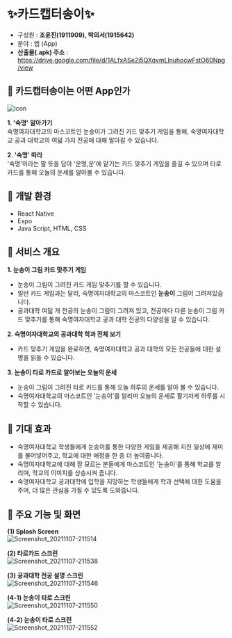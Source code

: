 # ✨카드캡터송이✨
- 구성원 : __조윤진(1911909), 박의서(1915642)__
- 분야 : 앱 (App)
- __산출물(.apk) 주소__ : https://drive.google.com/file/d/1ALfxASe2j5QXqvmLlnuhocwFstO60Npg/view

## 💙 카드캡터송이는 어떤 App인가
![icon](https://user-images.githubusercontent.com/70744494/140643732-fa94613b-5840-45b1-8099-7a34a895414b.png)

__1. '숙명' 알아가기__  
숙명여자대학교의 마스코트인 눈송이가 그려진 카드 맞추기 게임을 통해, 
숙명여자대학교 공과 대학교의 여덟 가지 전공에 대해 알아갈 수 있습니다.

__2. '숙명' 따라__  
'숙명'이라는 말 뜻을 담아 '운명,운'에 맡기는 카드 맞추기 게임을 즐길 수 있으며 타로 카드를 통해 오늘의 운세를 알아볼 수 있습니다.

## 💙 개발 환경
- React Native
- Expo
- Java Script, HTML, CSS

## 💙 서비스 개요
__1. 눈송이 그림 카드 맞추기 게임__
- 눈송이 그림이 그려진 카드 게임 맞추기를 할 수 있습니다.
- 일반 카드 게임과는 달리, 숙명여자대학교의 마스코트인 __눈송이__ 그림이 그려져있습니다.
- 공과대학 여덟 개 전공의 눈송이 그림이 그려져 있고, 전공마다 다른 눈송이 그림 카드 맞추기를 통해 숙명여자대학교 공과 대학 전공의 다양성을 알 수 있습니다.

__2. 숙명여자대학교의 공과대학 학과 전체 보기__
- 카드 맞추기 게임을 완료하면, 숙명여자대학교 공과 대학의 모든 전공들에 대한 설명을 읽을 수 있습니다.

__3. 눈송이 타로 카드로 알아보는 오늘의 운세__
- 눈송이 그림이 그려진 타로 카드를 통해 오늘 하루의 운세를 알아 볼 수 있습니다.
- 숙명여자대학교의 마스코트인 '눈송이'를 알리며 오늘의 운세로 활기차게 하루를 시작할 수 있습니다.

## 💙 기대 효과
- 숙명여자대학교 학생들에게 눈송이를 통한 다양한 게임을 제공해 지친 일상에 재미를 불어넣어주고, 학교에 대한 애정을 한 층 더 높여줍니다.
- 숙명여자대학교에 대해 잘 모르는 분들에게 마스코트인 '눈송이'를 통해 학교를 알리며, 학교의 이미지를 상승시켜 줍니다.
- 숙명여자대학교 공과대학에 입학을 지망하는 학생들에게 학과 선택에 대한 도움을 주며, 더 많은 관심을 가질 수 있도록 도와줍니다.

## 💙 주요 기능 및 화면
__(1) Splash Screen__  
![Screenshot_20211107-211514](https://user-images.githubusercontent.com/70744494/140644929-359f91b5-2654-4e2b-8484-b7dce4ba8e66.jpg)

__(2) 타로카드 스크린__  
![Screenshot_20211107-211538](https://user-images.githubusercontent.com/70744494/140644932-5ce6ace1-f266-4548-908c-012dd8187676.jpg)


__(3) 공과대학 전공 설명 스크린__  
![Screenshot_20211107-211546](https://user-images.githubusercontent.com/70744494/140644938-45656312-e62a-4a6e-a24e-10748dfea735.jpg)


__(4-1) 눈송이 타로 스크린__  
![Screenshot_20211107-211550](https://user-images.githubusercontent.com/70744494/140644942-4534ffa1-76b3-4772-a380-3c347e0f5c31.jpg)

__(4-2) 눈송이 타로 스크린__  
![Screenshot_20211107-211552](https://user-images.githubusercontent.com/70744494/140644947-11a6877a-2886-4350-ad30-d9c04da37ec2.jpg)



